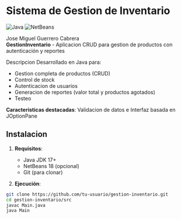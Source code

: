 # Sistema de Gestion de Inventario

![Java](https://img.shields.io/badge/Java-17%2B-blue)
![NetBeans](https://img.shields.io/badge/IDE-NetBeans%2018-orange)

Jose Miguel Guerrero Cabrera   
**GestionInventario** - Aplicacion CRUD para gestion de productos con autenticación y reportes

Descripcion
Desarrollado en Java para:
- Gestion completa de productos (CRUD)
- Control de stock
- Autenticacion de usuarios
- Generacion de reportes (valor total y productos agotados)
- Testeo

**Caracteristicas destacadas**:
  Validacion de datos 
   e Interfaz basada en JOptionPane  

## Instalacion
1. **Requisitos**:
   - Java JDK 17+
   - NetBeans 18 (opcional)
   - Git (para clonar)

2. **Ejecución**:
```bash
git clone https://github.com/tu-usuario/gestion-inventario.git
cd gestion-inventario/src
javac Main.java
java Main
